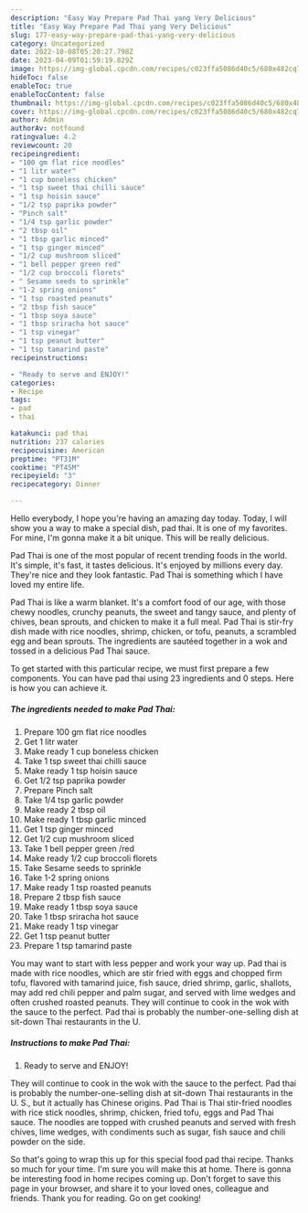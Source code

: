 ```yaml
---
description: "Easy Way Prepare Pad Thai yang Very Delicious"
title: "Easy Way Prepare Pad Thai yang Very Delicious"
slug: 177-easy-way-prepare-pad-thai-yang-very-delicious
category: Uncategorized
date: 2022-10-08T05:20:27.798Z
date: 2023-04-09T01:59:19.829Z
image: https://img-global.cpcdn.com/recipes/c023ffa5086d40c5/680x482cq70/pad-thai-recipe-main-photo.jpg
hideToc: false
enableToc: true
enableTocContent: false
thumbnail: https://img-global.cpcdn.com/recipes/c023ffa5086d40c5/680x482cq70/pad-thai-recipe-main-photo.jpg
cover: https://img-global.cpcdn.com/recipes/c023ffa5086d40c5/680x482cq70/pad-thai-recipe-main-photo.jpg
author: Admin
authorAv: notfound
ratingvalue: 4.2
reviewcount: 20
recipeingredient:
- "100 gm flat rice noodles"
- "1 litr water"
- "1 cup boneless chicken"
- "1 tsp sweet thai chilli sauce"
- "1 tsp hoisin sauce"
- "1/2 tsp paprika powder"
- "Pinch salt"
- "1/4 tsp garlic powder"
- "2 tbsp oil"
- "1 tbsp garlic minced"
- "1 tsp ginger minced"
- "1/2 cup mushroom sliced"
- "1 bell pepper green red"
- "1/2 cup broccoli florets"
- " Sesame seeds to sprinkle"
- "1-2 spring onions"
- "1 tsp roasted peanuts"
- "2 tbsp fish sauce"
- "1 tbsp soya sauce"
- "1 tbsp sriracha hot sauce"
- "1 tsp vinegar"
- "1 tsp peanut butter"
- "1 tsp tamarind paste"
recipeinstructions:

- "Ready to serve and ENJOY!"
categories:
- Recipe
tags:
- pad
- thai

katakunci: pad thai 
nutrition: 237 calories
recipecuisine: American
preptime: "PT31M"
cooktime: "PT45M"
recipeyield: "3"
recipecategory: Dinner

---
```



Hello everybody, I hope you're having an amazing day today. Today, I will show you a way to make a special dish, pad thai. It is one of my favorites. For mine, I'm gonna make it a bit unique. This will be really delicious.

Pad Thai is one of the most popular of recent trending foods in the world. It's simple, it's fast, it tastes delicious. It's enjoyed by millions every day. They're nice and they look fantastic. Pad Thai is something which I have loved my entire life.

Pad Thai is like a warm blanket. It&#39;s a comfort food of our age, with those chewy noodles, crunchy peanuts, the sweet and tangy sauce, and plenty of chives, bean sprouts, and chicken to make it a full meal. Pad Thai is stir-fry dish made with rice noodles, shrimp, chicken, or tofu, peanuts, a scrambled egg and bean sprouts. The ingredients are sautéed together in a wok and tossed in a delicious Pad Thai sauce.


To get started with this particular recipe, we must first prepare a few components. You can have pad thai using 23 ingredients and 0 steps. Here is how you can achieve it.

<!--inarticleads1-->

##### The ingredients needed to make Pad Thai:

1. Prepare 100 gm flat rice noodles
1. Get 1 litr water
1. Make ready 1 cup boneless chicken
1. Take 1 tsp sweet thai chilli sauce
1. Make ready 1 tsp hoisin sauce
1. Get 1/2 tsp paprika powder
1. Prepare Pinch salt
1. Take 1/4 tsp garlic powder
1. Make ready 2 tbsp oil
1. Make ready 1 tbsp garlic minced
1. Get 1 tsp ginger minced
1. Get 1/2 cup mushroom sliced
1. Take 1 bell pepper green /red
1. Make ready 1/2 cup broccoli florets
1. Take  Sesame seeds to sprinkle
1. Take 1-2 spring onions
1. Make ready 1 tsp roasted peanuts
1. Prepare 2 tbsp fish sauce
1. Make ready 1 tbsp soya sauce
1. Take 1 tbsp sriracha hot sauce
1. Make ready 1 tsp vinegar
1. Get 1 tsp peanut butter
1. Prepare 1 tsp tamarind paste


You may want to start with less pepper and work your way up. Pad thai is made with rice noodles, which are stir fried with eggs and chopped firm tofu, flavored with tamarind juice, fish sauce, dried shrimp, garlic, shallots, may add red chili pepper and palm sugar, and served with lime wedges and often crushed roasted peanuts. They will continue to cook in the wok with the sauce to the perfect. Pad thai is probably the number-one-selling dish at sit-down Thai restaurants in the U. 

<!--inarticleads2-->

##### Instructions to make Pad Thai:


1. Ready to serve and ENJOY!

They will continue to cook in the wok with the sauce to the perfect. Pad thai is probably the number-one-selling dish at sit-down Thai restaurants in the U. S., but it actually has Chinese origins. Pad Thai is Thai stir-fried noodles with rice stick noodles, shrimp, chicken, fried tofu, eggs and Pad Thai sauce. The noodles are topped with crushed peanuts and served with fresh chives, lime wedges, with condiments such as sugar, fish sauce and chili powder on the side. 

So that's going to wrap this up for this special food pad thai recipe. Thanks so much for your time. I'm sure you will make this at home. There is gonna be interesting food in home recipes coming up. Don't forget to save this page in your browser, and share it to your loved ones, colleague and friends. Thank you for reading. Go on get cooking!
